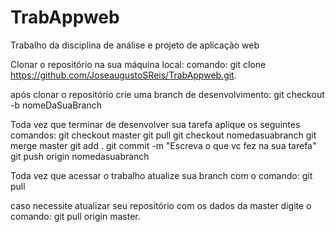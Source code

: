 # TrabAppweb
Trabalho da disciplina de análise e projeto de aplicação web

Clonar o repositório na sua máquina local: 
comando: git clone https://github.com/JoseaugustoSReis/TrabAppweb.git.

após clonar o repositório crie uma branch de desenvolvimento:
git checkout -b nomeDaSuaBranch

Toda vez que terminar de desenvolver sua tarefa aplique os seguintes comandos:
git checkout master
git pull
git checkout nomedasuabranch
git merge master
git add .
git commit -m "Escreva o que vc fez na sua tarefa"
git push origin nomedasuabranch

Toda vez que acessar o trabalho atualize sua branch com o comando:
git pull

caso necessite atualizar seu repositório com os dados da master digite o comando:
git pull origin master.
